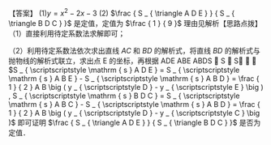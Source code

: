 【答案】 $( 1 ) y { = } x ^ { 2 } - 2 x - 3$ (2) $\frac { S _ { \triangle A D E } } { S _ { \triangle B D C } }$ 是定值，定值为 $\frac { 1 } { 9 }$ 理由见解析【思路点拨】（1）直接利用待定系数法求解即可；

（2）利用待定系数法依次求出直线 $A C$ 和 $B D$ 的解析式，将直线 $B D$ 的解析式与抛物线的解析式联立，求出点 E 的坐标，再根据 ADE ABE ABDS  S  S   $S _ { \scriptscriptstyle \mathrm { s } A D E } = S _ { \scriptscriptstyle \mathrm { s } A B E } - S _ { \scriptscriptstyle \mathrm { s } A B D } = \frac { 1 } { 2 } A B \big ( y _ { \scriptscriptstyle D } - y _ { \scriptscriptstyle E } \big ) , S _ { \scriptscriptstyle \mathrm { s } B D C } = S _ { \scriptscriptstyle \mathrm { s } A B C } - S _ { \scriptscriptstyle \mathrm { s } A B D } = \frac { 1 } { 2 } A B \big ( y _ { \scriptscriptstyle D } - y _ { \scriptscriptstyle C } \big )$ 即可证明 $\frac { S _ { \triangle A D E } } { S _ { \triangle B D C } }$ 是否为定值．
